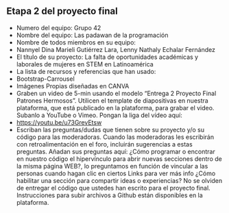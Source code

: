 ## Etapa 2 del proyecto final

- Numero del equipo: Grupo 42
- Nombre del equipo: Las padawan de la programación
- Nombre de todos miembros en su equipo:
- Nannyel Dina Marieli Gutiérrez Lara, Lenny Nathaly Echalar Fernández
- El título de su proyecto: La falta de oportunidades académicas y laborales de mujeres en STEM en Latinoamérica
- La lista de recursos y referencias que han usado:
- Bootstrap-Carrousel
- Imágenes Propias diseñadas en CANVA
- Graben un video de 5-min usando el modelo “Entrega 2 Proyecto Final Patrones Hermosos”. Utilicen el template de diapositivas en nuestra plataforma, que está publicado en la plataforma, para grabar el video. Subanlo a YouTube o Vimeo. Pongan la liga del vídeo aquí: 
- https://youtu.be/u73GrevEtsw
- Escriban las preguntas/dudas que tienen sobre su proyecto y/o su código para las moderadoras. Cuando las moderadoras les escribirán con retroalimentación en el foro, incluirán sugerencias a estas preguntas. Añadan sus preguntas aquí:
¿Cómo programar o encontrar en nuestro código el hipervínculo para abrir nuevas secciones dentro de la misma página WEB?, lo preguntamos en función de vincular a las personas cuando hagan clic en ciertos Links para ver más info
¿Cómo habilitar una sección para compartir ideas o experiencias?
No se olviden de entregar el código que ustedes han escrito para el proyecto final. Instrucciones para subir archivos a Github están disponibles en la plataforma.
